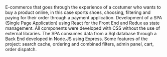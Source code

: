 E-commerce that goes through the experience of a costumer who wants to buy a product online, in this case sports shoes, choosing, filtering and paying for their order through a payment application.
Development of a SPA (Single Page Application) using React for the Front End and Redux as state management. All components were developed with CSS without the use of external libraries.
The SPA consumes data from a Sql database through a Back End developed in Node.JS using Express. 
Some features of the project: search cache, ordering and combined filters, admin panel, cart, order dispatch.
